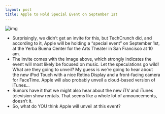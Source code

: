 ```yaml
---
layout: post
title: Apple to Hold Special Event on September 1st
---
```

![img](http://media.idownloadblog.com/wp-content/uploads/2010/08/Apple-Special-Event-Sept-1-2010.png)
* Surprisingly, we didn’t get an invite for this, but TechCrunch did, and according to it, Apple will be holding a “special event” on September 1st, at the Yerba Buena Center for the Arts Theater in San Francisco at 10 am.
* The invite comes with the image above, which strongly indicates the event will most likely be focused on music. Let the speculations go wild! What are they going to unveil? My guess is we’re going to hear about the new iPod Touch with a nice Retina Display and a front-facing camera for FaceTime. Apple will also probably unveil a cloud-based version of iTunes… 
* Rumors have it that we might also hear about the new iTV and iTunes television show rentals. That seems like a whole lot of announcements, doesn’t it.
* So, what do YOU think Apple will unveil at this event?

